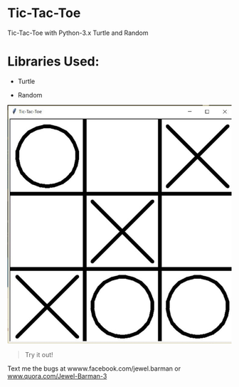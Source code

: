 # Tic-Tac-Toe
Tic-Tac-Toe with Python-3.x Turtle and Random

# Libraries Used:
<ul><li>Turtle</li></ul>
<ul><li>Random</li></ul>

![LOGO OF THE PROJECT](https://github.com/jewel998/Tic-Tac-Toe/blob/master/project%20details.JPG)

>Try it out!

Text me the bugs at <a>wwww.facebook.com/jewel.barman</a> or <a>www.quora.com/Jewel-Barman-3</a>
